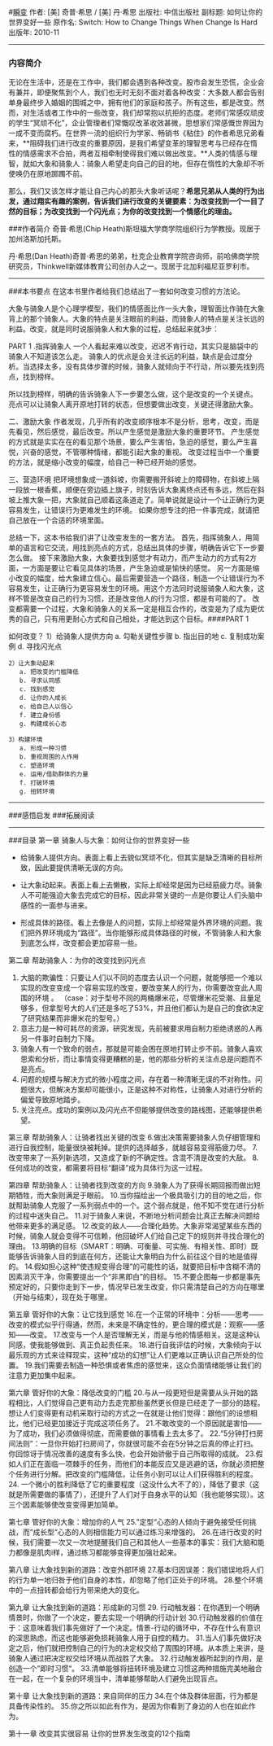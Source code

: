 #[瞬变](https://book.douban.com/subject/5336008/)
作者:  [美] 奇普·希思 / [美] 丹·希思
出版社: 中信出版社
副标题: 如何让你的世界变好一些
原作名: Switch: How to Change Things When Change Is Hard
出版年: 2010-11
***
### 内容简介 
无论在生活中，还是在工作中，我们都会遇到各种改变。股市会发生恐慌，企业会有兼并，即便聚焦到个人，我们也无时无刻不面对着各种改变：大多数人都会告别单身最终步入婚姻的围城之中，拥有他们的家庭和孩子。所有这些，都是改变。然而，对生活或者工作中的一些改变，我们却常抱以抗拒的态度。老师们常感叹顽皮的学生“冥顽不化”，企业管理者们常慨叹改革收效甚微，思想家们常感慨世界因为一成不变而腐朽。在世界一流的组织行为学家、畅销书《粘住》的作者希思兄弟看来，**阻碍我们进行改变的重要原因，是我们希望变革的理智思考与已经存在惰性的情感需求不合拍，两者互相牵制使得我们难以做出改变。**人类的情感与理智，就如大象和骑象人：骑象人希望走向自己的目的地，但存在惰性的大象却不听使唤仍在原地踯躅不前。

那么，我们又该怎样才能让自己内心的那头大象听话呢？**希思兄弟从人类的行为出发，通过翔实有趣的案例，告诉我们进行改变的关键要素：为改变找到一个一目了然的目标；为改变找到一个闪光点；为你的改变找到一个情感化的理由。**

###作者简介 
奇普·希思(Chip Heath)斯坦福大学商学院组织行为学教授。现居于加州洛斯加托斯。

丹·希思(Dan Heath)奇普·希思的弟弟，杜克企业教育学院咨询师，前哈佛商学院研究员，Thinkwell新媒体教育公司创办人之一。现居于北加利福尼亚罗利市。

***
###本书要点
在这本书里作者给我们总结出了一套如何改变习惯的方法论。

大象与骑象人是个心理学模型，我们的情感面比作一头大象，理智面比作骑在大象背上的那个骑象人。大象的特点是关注眼前的利益，而骑象人的特点是关注长远的利益。改变，就是同时说服骑象人和大象的过程，总结起来就3步：

PART 1 .指挥骑象人
一个人看起来难以改变，迟迟不肯行动，其实只是脑袋中的骑象人不知道该怎么走。 骑象人的优点是会关注长远的利益，缺点是会过度分析。当选择太多，没有具体步骤的时候，骑象人就倾向于不行动，所以要先找到亮点，找到榜样。

所以找到榜样，明确的告诉骑象人下一步要怎么做，这个是改变的一个关键点。
亮点可以让骑象人离开原地打转的状态，但想要做出改变，关键还得激励大象。

二、激励大象
作者发现，几乎所有的改变顺序根本不是分析，思考，改变，而是先看见，然后感觉，最后改变。所以产生感觉是激励大象的重要环节。
产生感觉的方式就是实实在在的看见那个场景，要么产生害怕，急迫的感觉，要么产生喜悦，兴奋的感觉，不管哪种情绪，都能引起大象的重视。
改变过程当中一个重要的方法，就是缩小改变的幅度，给自己一种已经开始的感觉。


三、营造环境
把环境想象成一道斜坡，你需要搬开斜坡上的障碍物，在斜坡上隔一段放一根香蕉，顺便在旁边插上旗子，时刻告诉大象离终点还有多远，然后在斜坡上推大象一把，大象就自己顺着这条道走了。简单说就是设计一个让正确行为更容易发生，让错误行为更难发生的环境。
如果你想专注的把一件事完成，就请把自己放在一个合适的环境里面。

总结一下，这本书给我们讲了让改变发生的一套方法。
首先，指挥骑象人，用简单的语言和它交流，用找到亮点的方式，总结出具体的步骤，明确告诉它下一步要怎么做。
接下来激励大象，大象要找到感觉才有动力，而产生动力的方式有2方面，一方面是要让它看见具体的场景，产生急迫或是愉快的感觉。
另一方面是缩小改变的幅度，给大象建立信心。最后需要营造一个路径，制造一个让错误行为不容易发生，让正确行为更容易发生的环境。用这个方法同时说服骑象人和大象，这样不管是改变自己的行为习惯，还是改变他人的行为习惯，都是有可能的了。
改变都需要一个过程，大象和骑象人的关系一定是相互合作的，改变是为了成为更优秀的自己，只有用更耐心方式和自己相处，才能达到这个目标。####PART 1 


 如何改变？
    1）给骑象人提供方向
       a. 勾勒关键性步骤
       b. 指出目的地
       c. 复制成功案例
       d. 寻找闪光点

    2）让大象动起来
       a. 把改变的门槛降低
       b. 寻求认同感
       c. 找到感觉
       d. 让你的人成长
       e. 给自己人以信心
       f. 建立身份感
       g. 构建成长心态

    3）构建环境
       a. 形成一种习惯
       b. 重视周围的人作用
       c. 塑造环境
       e. 运用/借助群体的力量
       f. 打破环境
       g. 扭转环境
***
###感悟启发
###拓展阅读
***
###目录
第一章 骑象人与大象：如何让你的世界变好一些
- 给骑象人提供方向。表面上看上去貌似冥顽不化，但其实是缺乏清晰的目标所致，因此要提供清晰无误的方向。

- 让大象动起来。表面上看上去懒散，实际上却经常是因为已经筋疲力尽。骑象人不可能强迫大象去完成它的目标，因此非常关键的一点是你要让人们头脑中感性的一面参与进来。

- 形成具体的路径。看上去像是人的问题，实际上却经常是外界环境的问题。我们把外界环境成为“路径”。当你能够形成具体路径的时候，不管骑象人和大象到底怎么样，改变都会更加容易一些。

第二章 帮助骑象人：为你的改变找到闪光点
1. 大脑的欺骗性：只要让人们以不同的态度去认识一个问题，就能够把一个难以实现的改变变成一个容易实现的改变，要改变某人的行为，你需要改变此人周围的环境 。
（case：对于型号不同的两桶爆米花，尽管爆米花受潮、且量足够多，但拿型号大的人们还是多吃了53%，并且他们都认为是自己的食欲决定了研究结果而非爆米花的型号。）
2. 意志力是一种可耗尽的资源，研究发现，先前被要求用自制力拒绝诱惑的人再另一件事时自制力下降。
3. 骑象人有一个致命的弱点，那就是可能会困在原地打转止步不前。骑象人喜欢思索和分析，而让事情变得更糟糕的是，他的那些分析的关注点总是问题而不是亮点。
4. 问题的规模与解决方式的微小程度之间，存在着一种清晰无误的不对称性。问题很大，但解决方案却可能很小，正是这种不对称性，让骑象人对进行分析的偏爱导致原地踏步。
5. 关注亮点。成功的案例以及闪光点不但能够提供改变的路线图，还能够提供希望。

第三章 帮助骑象人：让骑者找出关键的改变
6.做出决策需要骑象人负仔细管理和进行自我控制，能量很快被耗掉。提供的选择越多，就越容易变得筋疲力尽。
7.改变带来了一系列新选项，又造成了新的不确定性。含混不清是改变的大敌。
8.任何成功的改变，都需要将目标“翻译”成为具体行为这一过程。

第四章 帮助骑象人：让骑者找到改变的方向
9.骑象人为了获得长期回报而做出短期牺牲，而大象则满足于眼前。
10.当你描绘出一个极具吸引力的目的地之后，你就帮助骑象人克服了一系列弱点中的一个。这个弱点就是，他不知不觉在进行分析的过程中迷失自己。
11.对于骑象人来说，不断地分析问题会比真正去解决问题给他带来更多的满足感。
12.改变的敌人——合理化趋势。大象非常渴望某些东西的时候，骑象人就会变得不可信赖，他回破坏人们给自己定下的规则并寻找合理化的理由。
13.明确的目标（SMART：明确、可衡量、可实施、有相关性、即时）既能够告诉骑象人目的到底在何方，还能让大象明白为什么前往这个目的地是值得的。
14.假如担心这种“使违规变得合理”的可能性的话，就要把目标中含糊不清的因素消灭干净，你需要提出一个“非黑即白”的目标。
15.不要企图每一步都是事先预定好的，只要你走到下一步，情况早已发生改变，你只需清楚自己的方向在哪里（开始与结束），现在处于哪里。

第五章 管好你的大象：让它找到感觉
16.在一个正常的环境中：分析——思考——改变的模式似乎行得通，然而，未来是不确定性的，更合理的模式是：观察——感知——改变。
17.改变与一个人是否理解无关，而是与他的情感相关。这是这种认同感，使我能够做到、真正负起责任来。
18.进行自我评估的时候，大象倾向于以最乐观的方式来诠释现实，这种“成功的幻想”让人们更难以正确认识自己所处的位置。
19.我们需要去制造一种恐惧或者焦虑的感觉来，这众负面情绪能够让我们的注意力更加集中起来。

第六章 管好你的大象：降低改变的门槛
20.与从一段更短但是需要从头开始的路程相比，人们觉得自己更有动力去走完那些虽然更长但是已经走了一部分的路程。想让人们变得更有动机采取行动的方式之一在就是让他们觉得：跟他们的设想相比，他们已经更加接近于完成这项任务了。
21.不敢改变的一个原因就是害怕——为了成功，我们必须做得彻底，而需要做的事情看上去太多了。
22.“5分钟打扫房间法则”：一旦你开始打扫房间了，你就很可能不会在5分钟之后真的停止打扫。你回惊讶于情况改善的速度有多么快，也会开始骄傲于自己所取得的成就。
23.假如人们正在面临一项棘手的任务，而他们的本能反应又是逃避的话，你就必须把整个任务进行分解。把改变的门槛降低，让任务小到可以让人们获得胜利的程度。
24. 一个微小的胜利降低了它的重要程度（这没什么大不了的），降低了要求（这就是所需要做的事情了），还提升了人们对于自身水平的认知（我也能够实现）。这三个因素能够使改变变得更加简单。

第七章 管好你的大象：增加你的人气
25.”定型“心态的人倾向于避免接受任何挑战，而”成长型“心态的人则相信能力可以通过练习来增强的。
26.在进行改变的时候，我们需要一次又一次地提醒我们自己和其他人一些基本的事实：我们大脑和能力都像是肌肉i样，通过练习都能够变得更加强壮起来。

第八章 让大象找到新的道路：改变外部环境
27.基本归因误差：我们错误地将人们的行为单一地归咎于他们自身的本性，却忽略了他们正处于的环境。
28.整个环境中的一点扭转都会给行为带来绝大的变化。

第九章 让大象找到新的道路：形成新的习惯
29. 行动触发器：在你遇到一个明确情景时，你做了一个决定，要去实现一个明确的行动计划
30.行动触发器的价值在于：这意味着我们事先做好了一个决定。情景-行动的循环中，不存在什么有意识的深思熟虑，而这也能够避免损耗骑象人用于自控的精力。
31.当人们事先做好决定之后，他们就把控制自己的行为的决定权交给了周围的环境。从本质上来讲，是骑象人通过把决定权交给环境从而战胜了大象。
32.行动触发器所起到的作用，是创造一个”即时习惯“。
33.清单能够将扭转环境及建立习惯这两种措施完美地融合在一起，在一个复杂的环境当中，清单能够帮助人们避免出现盲点。

第十章 让大象找到新的道路：来自同伴的压力
34.在个体及群体层面，行为都是具备传染性的。
35.你之所以如此有作为，是因为你看到了身边的人也在如此作为。

第十一章 改变其实很容易
让你的世界发生改变的12个指南